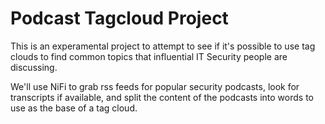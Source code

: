 # Podcast Tagcloud Project

This is an experamental project to attempt to see if it's possible to use tag clouds to find common topics that influential IT Security people are discussing.

We'll use NiFi to grab rss feeds for popular security podcasts, look for transcripts if available, and split the content of the podcasts into words to use as the base of a tag cloud.
